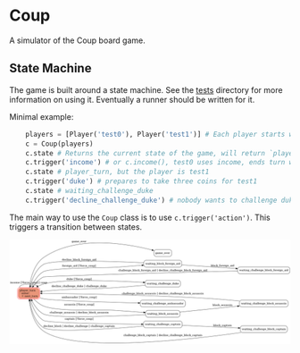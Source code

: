 # Coup

A simulator of the Coup board game. 

## State Machine
The game is built around a state machine. See the [tests](tests/) directory for more information on using it. Eventually a runner should be written for it. 

Minimal example:

```python
    players = [Player('test0'), Player('test1')] # Each player starts with 2 coins and 2 influence
    c = Coup(players)
    c.state # Returns the current state of the game, will return `player_turn`
    c.trigger('income') # or c.income(), test0 uses income, ends turn with 3 coins
    c.state # player_turn, but the player is test1
    c.trigger('duke') # prepares to take three coins for test1
    c.state # waiting_challenge_duke
    c.trigger('decline_challenge_duke') # nobody wants to challenge duke, test1 has 5 coins and ends the turn.
```

The main way to use the `Coup` class is to use `c.trigger('action')`. This triggers a transition between states. 

![diagram](tests/coup.png)
